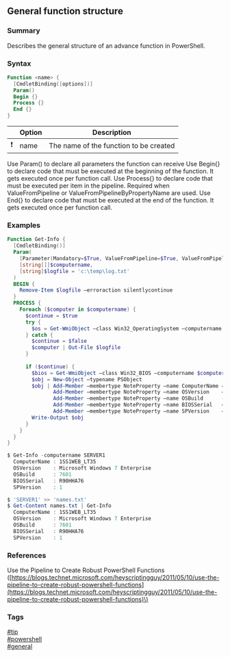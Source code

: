 ## General function structure

### Summary
Describes the general structure of an advance function in PowerShell.

### Syntax
```powershell
Function <name> {
  [CmdletBinding([options])]
  Param()
  Begin {}
  Process {}
  End {}
}
```

|               | Option        | Description                            |
| :-----------: | ------------- | -------------------------------------- |
| :exclamation: | name          | The name of the function to be created |

Use Param() to declare all parameters the function can receive
Use Begin{} to declare code that must be executed at the beginning of the function. It gets executed once per function call.
Use Process{} to declare code that must be executed per item in the pipeline. Required when ValueFromPipeline or ValueFromPipelineByPropertyName are used.
Use End{} to declare code that must be executed at the end of the function. It gets executed once per function call.

### Examples
```powershell
Function Get-Info {
  [CmdletBinding()]
  Param(
    [Parameter(Mandatory=$True, ValueFromPipeline=$True, ValueFromPipelineByPropertyName=$True)]
	[string[]]$computername,
    [string]$logfile = 'c:\temp\log.txt'
  )
  BEGIN {
    Remove-Item $logfile –erroraction silentlycontinue
  }
  PROCESS {
    Foreach ($computer in $computername) {
	  $continue = $true
      try {
        $os = Get-WmiObject –class Win32_OperatingSystem –computername $computer –erroraction Stop
      } catch {
        $continue = $false
        $computer | Out-File $logfile
      }
      
      if ($continue) {
        $bios = Get-WmiObject –class Win32_BIOS –computername $computer
        $obj = New-Object –typename PSObject
        $obj | Add-Member –membertype NoteProperty –name ComputerName –value ($computer)          –passthru |
               Add-Member –membertype NoteProperty –name OSVersion    –value ($os.caption)        –passthru |
               Add-Member –membertype NoteProperty –name OSBuild      -value ($os.buildnumber)    –passthru |
               Add-Member –membertype NoteProperty –name BIOSSerial   –value ($bios.serialnumber) –passthru |
               Add-Member –membertype NoteProperty –name SPVersion    –value ($os.servicepackmajorversion)
        Write-Output $obj
      }
    }
  }
}

$ Get-Info -computername SERVER1
  ComputerName : 1SS1WEB_LT35
  OSVersion    : Microsoft Windows 7 Enterprise
  OSBuild      : 7601
  BIOSSerial   : R90HHA76
  SPVersion    : 1

$ 'SERVER1' >> 'names.txt'
$ Get-Content names.txt | Get-Info
  ComputerName : 1SS1WEB_LT35
  OSVersion    : Microsoft Windows 7 Enterprise
  OSBuild      : 7601
  BIOSSerial   : R90HHA76
  SPVersion    : 1
```

### References
Use the Pipeline to Create Robust PowerShell Functions \([https://blogs.technet.microsoft.com/heyscriptingguy/2011/05/10/use-the-pipeline-to-create-robust-powershell-functions](https://blogs.technet.microsoft.com/heyscriptingguy/2011/05/10/use-the-pipeline-to-create-robust-powershell-functions)\)

### Tags
[#tip](../../tips.md)  
[#powershell](../powershell.md)  
[#general](general.md)